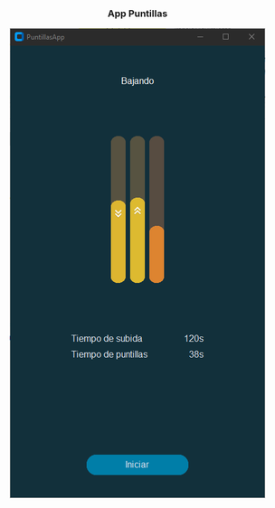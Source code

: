 <div align="center">
  <h3 align="center">App Puntillas</h3>
  <img src="images/app_1.png">
</div>

